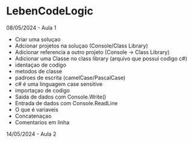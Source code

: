 # LebenCodeLogic
08/05/2024 - Aula 1
- Criar uma soluçao
- Adcionar projetos na soluçao (Console/Class Library)
- Adicionar referencia a outro projeto (Console -> Class Library)
- Adicionar uma Classe no class library (arquivo que possui codigo c#)
- identaçao de codigo
- metodos de classe
- padroes de escrita (camelCase/PascalCase)
- c# é uma linguagem case sensitive
- importaçao de codigo
- Saida de dados com Console.Write()
- Entrada de dados com Console.ReadLine
- O que é variaveis
- Concatenaçao
- Comentarios em linha

14/05/2024 - Aula 2
